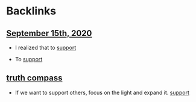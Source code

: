 
# Backlinks
## [September 15th, 2020](<September 15th, 2020.md>)
- I realized that to [support](<support.md>)

- To [support](<support.md>)

## [truth compass](<truth compass.md>)
- If we want to support others, focus on the light and expand it. [support](<support.md>)

